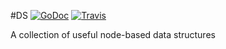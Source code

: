 #DS
[![GoDoc](http://img.shields.io/badge/go-documentation-blue.svg?style=flat-square)](http://godoc.org/github.com/influx6/ds)
[![Travis](https://travis-ci.org/influx6/ds.svg?branch=master)](https://travis-ci.org/influx6/ds)

A collection of useful node-based data structures
